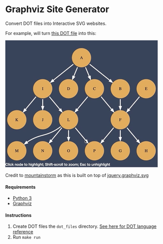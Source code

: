 # Graphviz Site Generator

Convert DOT files into Interactive SVG websites.


For example, will turn [this DOT file](dot_files/Example.dot) into this:

![](example.gif)

Credit to [mountainstorm](https://github.com/mountainstorm) as this is built on top of [jquery.graphviz.svg](https://github.com/mountainstorm/jquery.graphviz.svg)

#### Requirements

- [Python 3](https://www.python.org/downloads/)
- [Graphviz](https://www.graphviz.org/download/)

#### Instructions
 
 1. Create DOT files the `dot_files` directory.  [See here for DOT language reference](https://graphs.grevian.org/example)
 2. Run `make run`
 